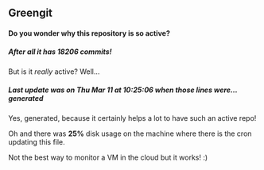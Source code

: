 ## Greengit

#### Do you wonder why this repository is so active?

##### After all it has 18206 commits!

But is it *really* active? Well...

##### Last update was on Thu Mar 11 at 10:25:06 when those lines were... generated

Yes, generated, because it certainly helps a lot to have such an active repo!

Oh and there was **25%** disk usage on the machine
where there is the cron updating this file.

Not the best way to monitor a VM in the cloud but it works! :)
